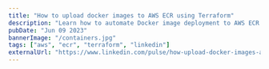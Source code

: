 ```yaml
---
title: "How to upload docker images to AWS ECR using Terraform"
description: "Learn how to automate Docker image deployment to AWS ECR using Terraform. This guide covers creating ECR repositories, setting up lifecycle policies, and using null_resource to build and push Docker images with a complete Spring Boot example."
pubDate: "Jun 09 2023"
bannerImage: "/containers.jpg"
tags: ["aws", "ecr", "terraform", "linkedin"]
externalUrl: "https://www.linkedin.com/pulse/how-upload-docker-images-aws-ecr-using-terraform-hendrix-roa"
---
```

